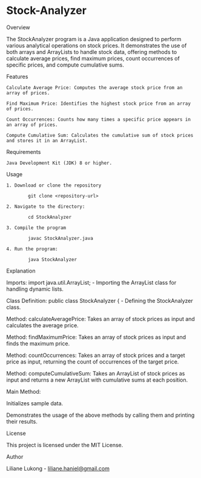 # Stock-Analyzer

Overview

The StockAnalyzer program is a Java application designed to perform various analytical operations on stock prices. It demonstrates the use of both arrays and ArrayLists to handle stock data, offering methods to calculate average prices, find maximum prices, count occurrences of specific prices, and compute cumulative sums.

Features

	Calculate Average Price: Computes the average stock price from an array of prices.
	
	Find Maximum Price: Identifies the highest stock price from an array of prices.
	
	Count Occurrences: Counts how many times a specific price appears in an array of prices.
	
	Compute Cumulative Sum: Calculates the cumulative sum of stock prices and stores it in an ArrayList.

Requirements

	Java Development Kit (JDK) 8 or higher.

Usage

	1. Download or clone the repository
 
 			git clone <repository-url>

 	2. Navigate to the directory:

 			cd StockAnalyzer
		
	3. Compile the program

 			javac StockAnalyzer.java
		
	4. Run the program:

 			java StockAnalyzer
		
Explanation

Imports:
import java.util.ArrayList; - Importing the ArrayList class for handling dynamic lists.

Class Definition:
public class StockAnalyzer { - Defining the StockAnalyzer class.

Method: calculateAveragePrice:
Takes an array of stock prices as input and calculates the average price.

Method: findMaximumPrice:
Takes an array of stock prices as input and finds the maximum price.

Method: countOccurrences:
Takes an array of stock prices and a target price as input, returning the count of occurrences of the target price.

Method: computeCumulativeSum:
Takes an ArrayList of stock prices as input and returns a new ArrayList with cumulative sums at each position.

Main Method:

Initializes sample data.

Demonstrates the usage of the above methods by calling them and printing their results.

License

This project is licensed under the MIT License.

Author

Liliane Lukong - liliane.haniel@gmail.com

